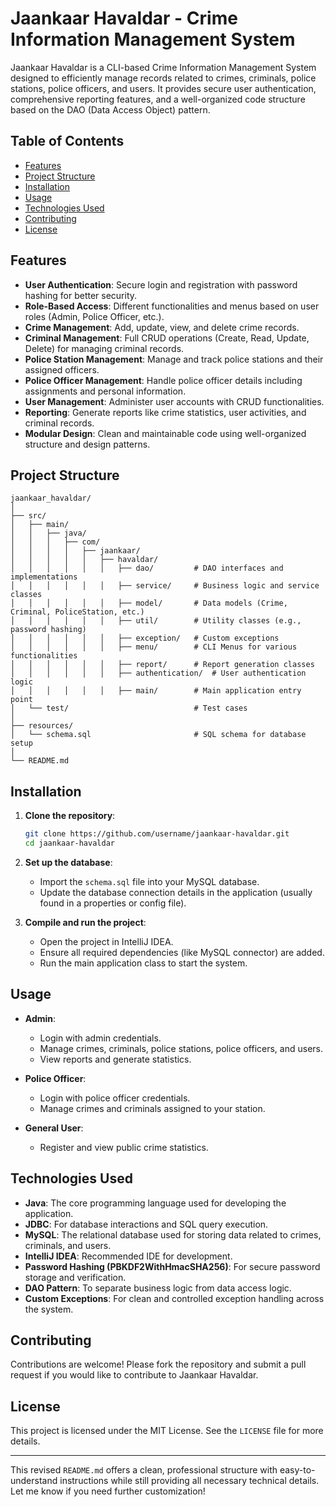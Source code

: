 
# Jaankaar Havaldar - Crime Information Management System

Jaankaar Havaldar is a CLI-based Crime Information Management System designed to efficiently manage records related to crimes, criminals, police stations, police officers, and users. It provides secure user authentication, comprehensive reporting features, and a well-organized code structure based on the DAO (Data Access Object) pattern.

## Table of Contents
- [Features](#features)
- [Project Structure](#project-structure)
- [Installation](#installation)
- [Usage](#usage)
- [Technologies Used](#technologies-used)
- [Contributing](#contributing)
- [License](#license)

## Features
- **User Authentication**: Secure login and registration with password hashing for better security.
- **Role-Based Access**: Different functionalities and menus based on user roles (Admin, Police Officer, etc.).
- **Crime Management**: Add, update, view, and delete crime records.
- **Criminal Management**: Full CRUD operations (Create, Read, Update, Delete) for managing criminal records.
- **Police Station Management**: Manage and track police stations and their assigned officers.
- **Police Officer Management**: Handle police officer details including assignments and personal information.
- **User Management**: Administer user accounts with CRUD functionalities.
- **Reporting**: Generate reports like crime statistics, user activities, and criminal records.
- **Modular Design**: Clean and maintainable code using well-organized structure and design patterns.


## Project Structure

```plaintext
jaankaar_havaldar/
│
├── src/
│   ├── main/
│   │   ├── java/
│   │   │   ├── com/
│   │   │   │   ├── jaankaar/
│   │   │   │   │   ├── havaldar/
│   │   │   │   │   │   ├── dao/         # DAO interfaces and implementations
│   │   │   │   │   │   ├── service/     # Business logic and service classes
│   │   │   │   │   │   ├── model/       # Data models (Crime, Criminal, PoliceStation, etc.)
│   │   │   │   │   │   ├── util/        # Utility classes (e.g., password hashing)
│   │   │   │   │   │   ├── exception/   # Custom exceptions
│   │   │   │   │   │   ├── menu/        # CLI Menus for various functionalities
│   │   │   │   │   │   ├── report/      # Report generation classes
│   │   │   │   │   │   ├── authentication/  # User authentication logic
│   │   │   │   │   │   ├── main/        # Main application entry point
│   └── test/                            # Test cases
│
├── resources/
│   └── schema.sql                       # SQL schema for database setup
│
└── README.md
```

## Installation

1. **Clone the repository**:
   ```bash
   git clone https://github.com/username/jaankaar-havaldar.git
   cd jaankaar-havaldar
   ```

2. **Set up the database**:
   - Import the `schema.sql` file into your MySQL database.
   - Update the database connection details in the application (usually found in a properties or config file).

3. **Compile and run the project**:
   - Open the project in IntelliJ IDEA.
   - Ensure all required dependencies (like MySQL connector) are added.
   - Run the main application class to start the system.

## Usage

- **Admin**:
  - Login with admin credentials.
  - Manage crimes, criminals, police stations, police officers, and users.
  - View reports and generate statistics.
  
- **Police Officer**:
  - Login with police officer credentials.
  - Manage crimes and criminals assigned to your station.

- **General User**:
  - Register and view public crime statistics.

## Technologies Used

- **Java**: The core programming language used for developing the application.
- **JDBC**: For database interactions and SQL query execution.
- **MySQL**: The relational database used for storing data related to crimes, criminals, and users.
- **IntelliJ IDEA**: Recommended IDE for development.
- **Password Hashing (PBKDF2WithHmacSHA256)**: For secure password storage and verification.
- **DAO Pattern**: To separate business logic from data access logic.
- **Custom Exceptions**: For clean and controlled exception handling across the system.

## Contributing

Contributions are welcome! Please fork the repository and submit a pull request if you would like to contribute to Jaankaar Havaldar.

## License

This project is licensed under the MIT License. See the `LICENSE` file for more details.

---

This revised `README.md` offers a clean, professional structure with easy-to-understand instructions while still providing all necessary technical details. Let me know if you need further customization!
